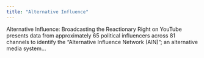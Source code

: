 ```yaml
---
title: "Alternative Influence"
---
```


Alternative Influence: Broadcasting the Reactionary Right on YouTube presents data from approximately 65 political influencers across 81 channels to identify the “Alternative Influence Network (AIN)”; an alternative media system...

